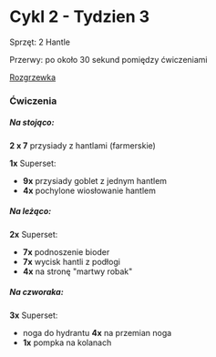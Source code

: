 # Cykl 2 - Tydzien 3

Sprzęt: 2 Hantle

Przerwy: po około 30 sekund pomiędzy ćwiczeniami

[Rozgrzewka](rozgrzewka.md)

### Ćwiczenia

##### Na stojąco:

**2 x 7** przysiady z hantlami (farmerskie)

**1x** Superset:

- **9x** przysiady goblet z jednym hantlem
- **4x** pochylone wiosłowanie hantlem

##### Na leżąco:

**2x** Superset:

- **7x** podnoszenie bioder  
- **7x** wycisk hantli z podłogi
- **4x** na stronę "martwy robak"

##### Na czworaka:

**3x** Superset:

- noga do hydrantu **4x** na przemian noga
- **1x** pompka na kolanach
